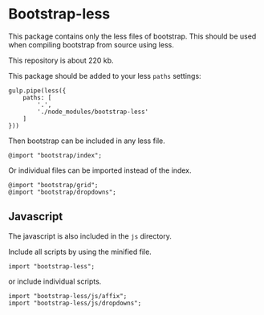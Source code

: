 # Bootstrap-less

This package contains only the less files of bootstrap.
This should be used when compiling bootstrap from source using less.

This repository is about 220 kb.

This package should be added to your less `paths` settings:

    gulp.pipe(less({
        paths: [
            '.',
            './node_modules/bootstrap-less'
        ]
    }))

Then bootstrap can be included in any less file.

    @import "bootstrap/index";
    
Or individual files can be imported instead of the index.

    @import "bootstrap/grid";
    @import "bootstrap/dropdowns";
    

## Javascript

The javascript is also included in the `js` directory.

Include all scripts by using the minified file.

    import "bootstrap-less";
    
or include individual scripts.
    
    import "bootstrap-less/js/affix";
    import "bootstrap-less/js/dropdowns";
